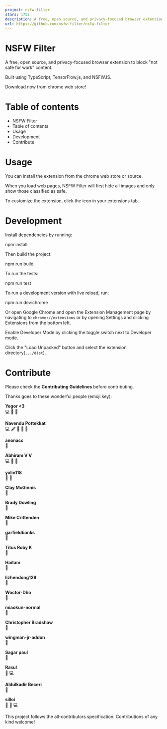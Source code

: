 ```yaml
---
project: nsfw-filter
stars: 1752
description: A free, open source, and privacy-focused browser extension to block “not safe for work” content built using TypeScript and TensorFlow.js.
url: https://github.com/nsfw-filter/nsfw-filter
---
```


NSFW Filter
===========

A free, open source, and privacy-focused browser extension to block "not safe for work" content.

Built using TypeScript, TensorFlow.js, and NSFWJS.

Download now from chrome web store!

Table of contents
=================

-   NSFW Filter
-   Table of contents
-   Usage
-   Development
-   Contribute

Usage
=====

You can install the extension from the chrome web store or source.

When you load web pages, NSFW Filter will first hide all images and only show those classified as safe.

To customize the extension, click the icon in your extensions tab.

Development
===========

Install dependencies by running:

npm install

Then build the project:

npm run build

To run the tests:

npm run test

To run a development version with live reload, run:

npm run dev:chrome

Or open Google Chrome and open the Extension Management page by navigating to `chrome://extensions` or by opening Settings and clicking Extensions from the bottom left.

Enable Developer Mode by clicking the toggle switch next to Developer mode.

Click the "Load Unpacked" button and select the extension directory(`.../dist`).

Contribute
==========

Please check the **Contributing Guidelines** before contributing.

Thanks goes to these wonderful people (emoji key):

  
**Yegor <3**  
💻 🎨 🤔

  
**Navendu Pottekkat**  
💻 🖋 📖 🎨 🤔

  
**anonacc**  
🐛

  
**Abhiram V V**  
💻 🐛 🤔

  
**yxlin118**  
🐛 🤔

  
**Clay McGinnis**  
👀

  
**Brady Dowling**  
🤔

  
**Mike Crittenden**  
📖

  
**garfieldbanks**  
🐛

  
**Titus Roby K**  
🐛

  
**Haitam**  
🐛

  
**lizhendong128**  
🐛

  
**Woctor-Dho**  
🤔

  
**miaokun-normal**  
🐛

  
**Christopher Bradshaw**  
🐛

  
**wingman-jr-addon**  
🤔

  
**Sagar paul**  
📖

  
**Rasul**  
🐛 💻

  
**Aldulkadir Beceri**  
🐛

  
**silloi**  
🤔 🐛 💻

This project follows the all-contributors specification. Contributions of any kind welcome!
